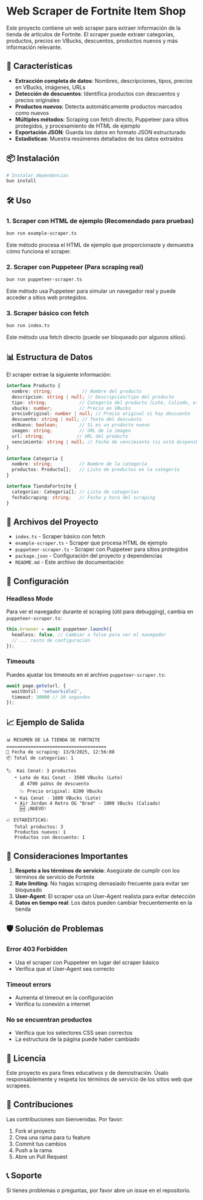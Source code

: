 # Web Scraper de Fortnite Item Shop

Este proyecto contiene un web scraper para extraer información de la tienda de artículos de Fortnite. El scraper puede extraer categorías, productos, precios en VBucks, descuentos, productos nuevos y más información relevante.

## 🚀 Características

- **Extracción completa de datos**: Nombres, descripciones, tipos, precios en VBucks, imágenes, URLs
- **Detección de descuentos**: Identifica productos con descuentos y precios originales
- **Productos nuevos**: Detecta automáticamente productos marcados como nuevos
- **Múltiples métodos**: Scraping con fetch directo, Puppeteer para sitios protegidos, y procesamiento de HTML de ejemplo
- **Exportación JSON**: Guarda los datos en formato JSON estructurado
- **Estadísticas**: Muestra resúmenes detallados de los datos extraídos

## 📦 Instalación

```bash
# Instalar dependencias
bun install
```

## 🛠️ Uso

### 1. Scraper con HTML de ejemplo (Recomendado para pruebas)

```bash
bun run example-scraper.ts
```

Este método procesa el HTML de ejemplo que proporcionaste y demuestra cómo funciona el scraper.

### 2. Scraper con Puppeteer (Para scraping real)

```bash
bun run puppeteer-scraper.ts
```

Este método usa Puppeteer para simular un navegador real y puede acceder a sitios web protegidos.

### 3. Scraper básico con fetch

```bash
bun run index.ts
```

Este método usa fetch directo (puede ser bloqueado por algunos sitios).

## 📊 Estructura de Datos

El scraper extrae la siguiente información:

```typescript
interface Producto {
  nombre: string;           // Nombre del producto
  descripcion: string | null; // Descripción/tipo del producto
  tipo: string;            // Categoría del producto (Lote, Calzado, etc.)
  vbucks: number;          // Precio en VBucks
  precioOriginal: number | null; // Precio original si hay descuento
  descuento: string | null; // Texto del descuento
  esNuevo: boolean;        // Si es un producto nuevo
  imagen: string;          // URL de la imagen
  url: string;            // URL del producto
  vencimiento: string | null; // Fecha de vencimiento (si está disponible)
}

interface Categoria {
  nombre: string;          // Nombre de la categoría
  productos: Producto[];   // Lista de productos en la categoría
}

interface TiendaFortnite {
  categorias: Categoria[]; // Lista de categorías
  fechaScraping: string;   // Fecha y hora del scraping
}
```

## 📁 Archivos del Proyecto

- `index.ts` - Scraper básico con fetch
- `example-scraper.ts` - Scraper que procesa HTML de ejemplo
- `puppeteer-scraper.ts` - Scraper con Puppeteer para sitios protegidos
- `package.json` - Configuración del proyecto y dependencias
- `README.md` - Este archivo de documentación

## 🔧 Configuración

### Headless Mode

Para ver el navegador durante el scraping (útil para debugging), cambia en `puppeteer-scraper.ts`:

```typescript
this.browser = await puppeteer.launch({
  headless: false, // Cambiar a false para ver el navegador
  // ... resto de configuración
});
```

### Timeouts

Puedes ajustar los timeouts en el archivo `puppeteer-scraper.ts`:

```typescript
await page.goto(url, { 
  waitUntil: 'networkidle2',
  timeout: 30000 // 30 segundos
});
```

## 📈 Ejemplo de Salida

```
📊 RESUMEN DE LA TIENDA DE FORTNITE
=====================================
📅 Fecha de scraping: 13/9/2025, 12:56:08
📦 Total de categorías: 1

🏷️  Kai Cenat: 3 productos
   • Lote de Kai Cenat - 3500 VBucks (Lote)
     💰 4700 paVos de descuento
     📉 Precio original: 8200 VBucks
   • Kai Cenat - 1800 VBucks (Lote)
   • Air Jordan 4 Retro OG "Bred" - 1000 VBucks (Calzado)
     🆕 ¡NUEVO!

📈 ESTADÍSTICAS:
   Total productos: 3
   Productos nuevos: 1
   Productos con descuento: 1
```

## 🚨 Consideraciones Importantes

1. **Respeto a los términos de servicio**: Asegúrate de cumplir con los términos de servicio de Fortnite
2. **Rate limiting**: No hagas scraping demasiado frecuente para evitar ser bloqueado
3. **User-Agent**: El scraper usa un User-Agent realista para evitar detección
4. **Datos en tiempo real**: Los datos pueden cambiar frecuentemente en la tienda

## 🛡️ Solución de Problemas

### Error 403 Forbidden
- Usa el scraper con Puppeteer en lugar del scraper básico
- Verifica que el User-Agent sea correcto

### Timeout errors
- Aumenta el timeout en la configuración
- Verifica tu conexión a internet

### No se encuentran productos
- Verifica que los selectores CSS sean correctos
- La estructura de la página puede haber cambiado

## 📝 Licencia

Este proyecto es para fines educativos y de demostración. Úsalo responsablemente y respeta los términos de servicio de los sitios web que scrapees.

## 🤝 Contribuciones

Las contribuciones son bienvenidas. Por favor:

1. Fork el proyecto
2. Crea una rama para tu feature
3. Commit tus cambios
4. Push a la rama
5. Abre un Pull Request

## 📞 Soporte

Si tienes problemas o preguntas, por favor abre un issue en el repositorio.